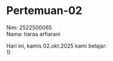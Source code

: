 # Pertemuan-02
Nim: 2522500065<br>
Nama: tiaraa arfiarani<br>

Hari ini, kamis 02.okt.2025 kami belajar:<br>
1) 